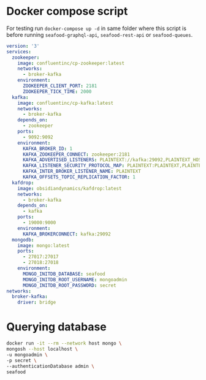 # Docker compose script
For testing run ```docker-compose up -d``` in same folder where this script is before running ```seafood-graphql-api```,
```seafood-rest-api``` or ```seafood-queues```.  
```yaml
version: '3'
services:
  zookeeper:
    image: confluentinc/cp-zookeeper:latest
    networks: 
      - broker-kafka
    environment:
      ZOOKEEPER_CLIENT_PORT: 2181
      ZOOKEEPER_TICK_TIME: 2000
  kafka:
    image: confluentinc/cp-kafka:latest
    networks: 
      - broker-kafka
    depends_on:
      - zookeeper
    ports:
      - 9092:9092
    environment:
      KAFKA_BROKER_ID: 1
      KAFKA_ZOOKEEPER_CONNECT: zookeeper:2181
      KAFKA_ADVERTISED_LISTENERS: PLAINTEXT://kafka:29092,PLAINTEXT_HOST://localhost:9092
      KAFKA_LISTENER_SECURITY_PROTOCOL_MAP: PLAINTEXT:PLAINTEXT,PLAINTEXT_HOST:PLAINTEXT
      KAFKA_INTER_BROKER_LISTENER_NAME: PLAINTEXT
      KAFKA_OFFSETS_TOPIC_REPLICATION_FACTOR: 1
  kafdrop:
    image: obsidiandynamics/kafdrop:latest
    networks: 
      - broker-kafka
    depends_on:
      - kafka
    ports:
      - 19000:9000
    environment:
      KAFKA_BROKERCONNECT: kafka:29092
  mongodb:
    image: mongo:latest
    ports:
      - 27017:27017
      - 27018:27018
    environment:
      MONGO_INITDB_DATABASE: seafood
      MONGO_INITDB_ROOT_USERNAME: mongoadmin
      MONGO_INITDB_ROOT_PASSWORD: secret
networks: 
  broker-kafka:
    driver: bridge  
```
# Querying database
```bash
docker run -it --rm --network host mongo \
mongosh --host localhost \
-u mongoadmin \
-p secret \
--authenticationDatabase admin \
seafood
```
